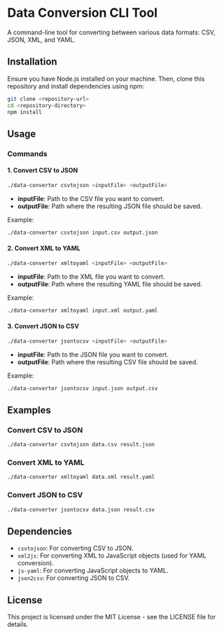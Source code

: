 # Data Conversion CLI Tool

A command-line tool for converting between various data formats: CSV, JSON, XML, and YAML.

## Installation

Ensure you have Node.js installed on your machine. Then, clone this repository and install dependencies using npm:

```bash
git clone <repository-url>
cd <repository-directory>
npm install
```

## Usage

### Commands

#### 1. Convert CSV to JSON

```bash
./data-converter csvtojson <inputFile> <outputFile>
```

- **inputFile**: Path to the CSV file you want to convert.
- **outputFile**: Path where the resulting JSON file should be saved.

Example:
```bash
./data-converter csvtojson input.csv output.json
```

#### 2. Convert XML to YAML

```bash
./data-converter xmltoyaml <inputFile> <outputFile>
```

- **inputFile**: Path to the XML file you want to convert.
- **outputFile**: Path where the resulting YAML file should be saved.

Example:
```bash
./data-converter xmltoyaml input.xml output.yaml
```

#### 3. Convert JSON to CSV

```bash
./data-converter jsontocsv <inputFile> <outputFile>
```

- **inputFile**: Path to the JSON file you want to convert.
- **outputFile**: Path where the resulting CSV file should be saved.

Example:
```bash
./data-converter jsontocsv input.json output.csv
```

## Examples

### Convert CSV to JSON

```bash
./data-converter csvtojson data.csv result.json
```

### Convert XML to YAML

```bash
./data-converter xmltoyaml data.xml result.yaml
```

### Convert JSON to CSV

```bash
./data-converter jsontocsv data.json result.csv
```

## Dependencies

- `csvtojson`: For converting CSV to JSON.
- `xml2js`: For converting XML to JavaScript objects (used for YAML conversion).
- `js-yaml`: For converting JavaScript objects to YAML.
- `json2csv`: For converting JSON to CSV.

## License

This project is licensed under the MIT License - see the LICENSE file for details.

